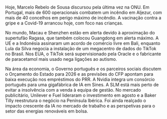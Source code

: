 Hoje, Marcelo Rebelo de Sousa discursou pela última vez na ONU. Em Portugal, mais de 600 operacionais combatem um incêndio em Aljezur, com mais de 40 concelhos em perigo máximo de incêndio. A vacinação contra a gripe e a Covid-19 arrancou hoje, com foco nas crianças.

No mundo, Macau e Shenzhen estão em alerta devido à aproximação do supertufão Ragasa, que também colocou Guangdong em alerta máximo. A UE e a Indonésia assinaram um acordo de comércio livre em Bali, enquanto Lula da Silva negocia a instalação de um megacentro de dados do TikTok no Brasil. Nos EUA, o TikTok será supervisionado pela Oracle e o fabricante de paracetamol mais usado nega ligações ao autismo.

Na área da economia, o Governo português e os parceiros sociais discutem o Orçamento do Estado para 2026 e as previsões do CFP apontam para baixa execução nos empréstimos do PRR. A Nvidia integra um consórcio português para uma gigafábrica de IA em Sines. A SLM está mais perto de evitar a insolvência com a venda à equipa de gestão. No mercado publicitário, Unilever e Fuel lideraram o investimento em agosto e a Baker Tilly reestrutura o negócio na Península Ibérica. Foi ainda realçado o impacto crescente da IA no mercado de trabalho e as perspetivas para o setor das energias renováveis em bolsa.